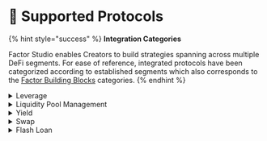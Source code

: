 # 🔗 Supported Protocols

{% hint style="success" %}
**Integration Categories**

Factor Studio enables Creators to build strategies spanning across multiple DeFi segments. For ease of reference, integrated protocols have been categorized according to established segments which also corresponds to the [Factor Building Blocks](../factor-building-blocks/factor-building-blocks.md) categories.
{% endhint %}

<details>

<summary>Leverage</summary>

* [Aave](https://aave.com/)
* [Lodestar Finance](https://www.lodestarfinance.io/)
* [Tender.Fi](https://www.tender.fi)

</details>

<details>

<summary>Liquidity Pool Management</summary>

* [Balancer](https://balancer.fi/)
* [Trader Joe](https://www.traderjoexyz.com/)
* [Uniswap V3](https://uniswap.org/)

</details>

<details>

<summary>Yield</summary>

* [Gains Network](https://gainsnetwork.io/)
* [GMX](https://gmx.io/)
* [Lodestar Finance](https://www.lodestarfinance.io/)
* [MUX Protocol](https://mux.network/#/)
* [Penpie](https://docs.penpiexyz.io/)
* [Radiant](https://radiant.capital/)
* [Umami Finance](https://umami.finance/)
* [Vela Exchange](https://www.vela.exchange/)

</details>

<details>

<summary>Swap</summary>

* [OpenOcean](https://openocean.finance/)
* [Trader Joe](https://www.traderjoexyz.com/)
* [Uniswap V3](https://uniswap.org/)
* [Vela Exchange](https://www.vela.exchange/)

</details>

<details>

<summary>Flash Loan</summary>

* [Balancer](https://balancer.fi/)

</details>
